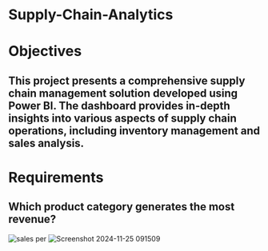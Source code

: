 # Supply-Chain-Analytics
# Objectives
## This project presents a comprehensive supply chain management solution developed using Power BI. The dashboard provides in-depth insights into various aspects of supply chain operations, including inventory management and sales analysis.

# Requirements
## Which product category generates the most revenue?
![sales per](https://github.com/user-attachments/assets/a07d6ea5-dc6b-4e9a-b7a8-2a3af6055c1e)
![Screenshot 2024-11-25 091509](https://github.com/user-attachments/assets/df1b7bec-beed-4898-9712-ad59d27e4809)



